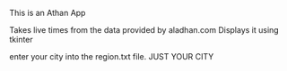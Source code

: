 This is an Athan App

Takes live times from the data provided by aladhan.com
Displays it using tkinter

enter your city into the region.txt file. JUST YOUR CITY